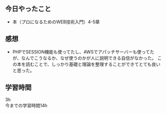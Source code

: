 ## 今日やったこと
- 本（プロになるためのWEB技術入門）4-5章

## 感想
- PHPでSESSION機能も使ってたし、AWSでアパッチサーバーも使ってたが、なんでこうなるか、なぜ使うのかが人に説明できる自信がなかった。
この本を読むことで、しっかり基礎と理論を整理することができてとても良いと思った。

## 学習時間
3h  
今までの学習時間14h
